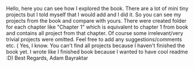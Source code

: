 Hello,
here you can see how I explored the book.
There are a lot of mini tiny projects but I told myself that I would add and I did it.
So you can see my projects from the book and compare with yours.
There were created folder for each chapter like "Chapter 1" which is equivalent to chapter 1 from book and contains all project from that chapter. Of course some irrelevant/very trivial projects were omitted. 
Feel free to add any suggestions/comments etc.
( Yes, I know. You can't find all projects because I haven't finished the book yet. I wrote like I finished book because I wanted to have cool readme :D)
Best Regards,
Adam Bayraktar